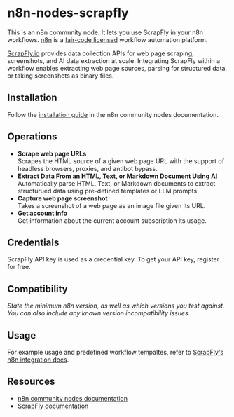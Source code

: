 # n8n-nodes-scrapfly

This is an n8n community node. It lets you use ScrapFly in your n8n workflows. [n8n](https://n8n.io/) is a [fair-code licensed](https://docs.n8n.io/reference/license/) workflow automation platform.

[ScrapFly.io](https://scrapfly.io/) provides data collection APIs for web page scraping, screenshots, and AI data extraction at scale. Integrating ScrapFly within a workflow enables extracting web page sources, parsing for structured data, or taking screenshots as binary files.

## Installation

Follow the [installation guide](https://docs.n8n.io/integrations/community-nodes/installation/) in the n8n community nodes documentation.

## Operations
- __Scrape web page URLs__  
Scrapes the HTML source of a given web page URL with the support of headless browsers, proxies, and antibot bypass.
- __Extract Data From an HTML, Text, or Markdown Document Using AI__  
Automatically parse HTML, Text, or Markdown documents to extract structurued data using pre-defined templates or LLM prompts.
- __Capture web page screenshot__  
Takes a screenshot of a web page as an image file given its URL.
- __Get account info__  
Get information about the current account subscription its usage.

## Credentials

ScrapFly API key is used as a credential key. To get your API key, register for free.

## Compatibility

_State the minimum n8n version, as well as which versions you test against. You can also include any known version incompatibility issues._

## Usage

For example usage and predefined workflow tempaltes, refer to [ScrapFly's n8n integration docs](https://scrapfly.io/docs/integration/n8n).

## Resources

* [n8n community nodes documentation](https://docs.n8n.io/integrations/community-nodes/)
* [ScrapFly documentation](https://scrapfly.io/docs)
